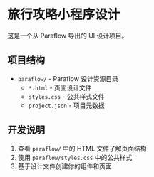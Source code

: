 # 旅行攻略小程序设计

这是一个从 Paraflow 导出的 UI 设计项目。

## 项目结构

- `paraflow/` - Paraflow 设计资源目录
  - `*.html` - 页面设计文件
  - `styles.css` - 公共样式文件
  - `project.json` - 项目元数据

## 开发说明

1. 查看 `paraflow/` 中的 HTML 文件了解页面结构
2. 使用 `paraflow/styles.css` 中的公共样式
3. 基于设计文件创建你的组件和页面